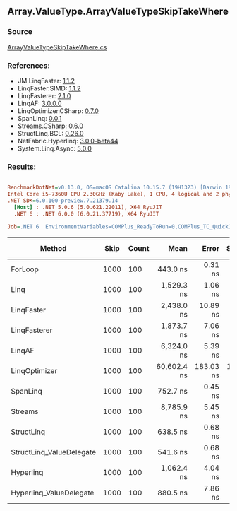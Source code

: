 ﻿## Array.ValueType.ArrayValueTypeSkipTakeWhere

### Source
[ArrayValueTypeSkipTakeWhere.cs](../LinqBenchmarks/Array/ValueType/ArrayValueTypeSkipTakeWhere.cs)

### References:
- JM.LinqFaster: [1.1.2](https://www.nuget.org/packages/JM.LinqFaster/1.1.2)
- LinqFaster.SIMD: [1.1.2](https://www.nuget.org/packages/LinqFaster.SIMD/1.0.3)
- LinqFasterer: [2.1.0](https://www.nuget.org/packages/LinqFasterer/2.1.0)
- LinqAF: [3.0.0.0](https://www.nuget.org/packages/LinqAF/3.0.0.0)
- LinqOptimizer.CSharp: [0.7.0](https://www.nuget.org/packages/LinqOptimizer.CSharp/0.7.0)
- SpanLinq: [0.0.1](https://www.nuget.org/packages/SpanLinq/0.0.1)
- Streams.CSharp: [0.6.0](https://www.nuget.org/packages/Streams.CSharp/0.6.0)
- StructLinq.BCL: [0.26.0](https://www.nuget.org/packages/StructLinq/0.26.0)
- NetFabric.Hyperlinq: [3.0.0-beta44](https://www.nuget.org/packages/NetFabric.Hyperlinq/3.0.0-beta44)
- System.Linq.Async: [5.0.0](https://www.nuget.org/packages/System.Linq.Async/5.0.0)

### Results:
``` ini

BenchmarkDotNet=v0.13.0, OS=macOS Catalina 10.15.7 (19H1323) [Darwin 19.6.0]
Intel Core i5-7360U CPU 2.30GHz (Kaby Lake), 1 CPU, 4 logical and 2 physical cores
.NET SDK=6.0.100-preview.7.21379.14
  [Host] : .NET 5.0.6 (5.0.621.22011), X64 RyuJIT
  .NET 6 : .NET 6.0.0 (6.0.21.37719), X64 RyuJIT

Job=.NET 6  EnvironmentVariables=COMPlus_ReadyToRun=0,COMPlus_TC_QuickJitForLoops=1,COMPlus_TieredPGO=1  Runtime=.NET 6.0  

```
|                   Method | Skip | Count |        Mean |     Error |    StdDev |          Ratio | RatioSD |   Gen 0 |  Gen 1 | Gen 2 | Allocated |
|------------------------- |----- |------ |------------:|----------:|----------:|---------------:|--------:|--------:|-------:|------:|----------:|
|                  ForLoop | 1000 |   100 |    443.0 ns |   0.31 ns |   0.29 ns |       baseline |         |       - |      - |     - |         - |
|                     Linq | 1000 |   100 |  1,529.3 ns |   1.06 ns |   0.94 ns |   3.45x slower |   0.00x |  0.1526 |      - |     - |     320 B |
|               LinqFaster | 1000 |   100 |  2,438.0 ns |  10.89 ns |  10.19 ns |   5.50x slower |   0.02x | 10.7803 |      - |     - |  22,560 B |
|             LinqFasterer | 1000 |   100 |  1,873.7 ns |   7.06 ns |   6.60 ns |   4.23x slower |   0.02x |  4.6501 |      - |     - |   9,744 B |
|                   LinqAF | 1000 |   100 |  6,324.0 ns |   5.39 ns |   4.78 ns |  14.27x slower |   0.01x |       - |      - |     - |         - |
|            LinqOptimizer | 1000 |   100 | 60,602.4 ns | 183.03 ns | 162.25 ns | 136.78x slower |   0.42x | 74.0356 | 0.0610 |     - | 157,823 B |
|                 SpanLinq | 1000 |   100 |    752.7 ns |   0.45 ns |   0.37 ns |   1.70x slower |   0.00x |       - |      - |     - |         - |
|                  Streams | 1000 |   100 |  8,785.9 ns |   5.45 ns |   4.55 ns |  19.83x slower |   0.01x |  0.5493 |      - |     - |   1,152 B |
|               StructLinq | 1000 |   100 |    638.5 ns |   0.68 ns |   0.64 ns |   1.44x slower |   0.00x |  0.0458 |      - |     - |      96 B |
| StructLinq_ValueDelegate | 1000 |   100 |    541.6 ns |   0.68 ns |   0.57 ns |   1.22x slower |   0.00x |       - |      - |     - |         - |
|                Hyperlinq | 1000 |   100 |  1,062.4 ns |   4.04 ns |   3.78 ns |   2.40x slower |   0.01x |       - |      - |     - |         - |
|  Hyperlinq_ValueDelegate | 1000 |   100 |    880.5 ns |   7.86 ns |   6.14 ns |   1.99x slower |   0.01x |       - |      - |     - |         - |
